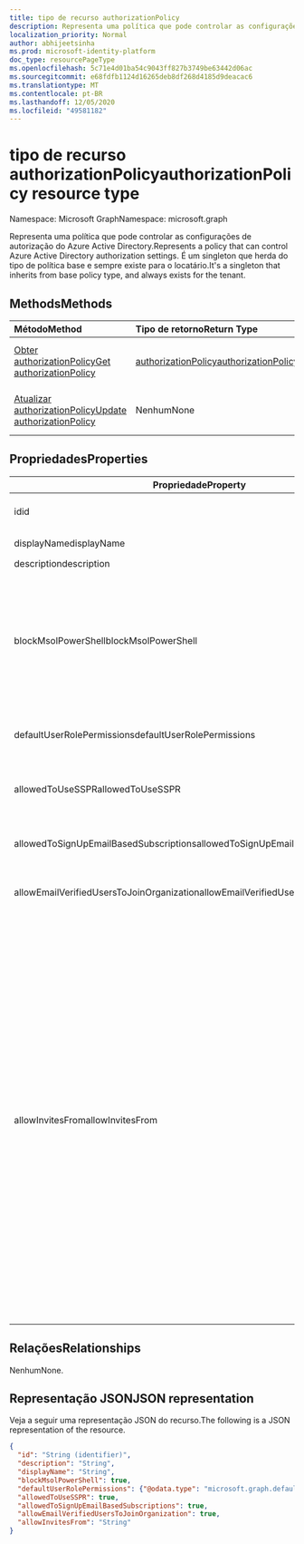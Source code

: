 ```yaml
---
title: tipo de recurso authorizationPolicy
description: Representa uma política que pode controlar as configurações de autorização do Azure Active Directory.
localization_priority: Normal
author: abhijeetsinha
ms.prod: microsoft-identity-platform
doc_type: resourcePageType
ms.openlocfilehash: 5c71e4d01ba54c9043ff827b3749be63442d06ac
ms.sourcegitcommit: e68fdfb1124d16265deb8df268d4185d9deacac6
ms.translationtype: MT
ms.contentlocale: pt-BR
ms.lasthandoff: 12/05/2020
ms.locfileid: "49581182"
---
```

# <a name="authorizationpolicy-resource-type"></a><span data-ttu-id="ea1d7-103">tipo de recurso authorizationPolicy</span><span class="sxs-lookup"><span data-stu-id="ea1d7-103">authorizationPolicy resource type</span></span>

<span data-ttu-id="ea1d7-104">Namespace: Microsoft Graph</span><span class="sxs-lookup"><span data-stu-id="ea1d7-104">Namespace: microsoft.graph</span></span>

<span data-ttu-id="ea1d7-105">Representa uma política que pode controlar as configurações de autorização do Azure Active Directory.</span><span class="sxs-lookup"><span data-stu-id="ea1d7-105">Represents a policy that can control Azure Active Directory authorization settings.</span></span> <span data-ttu-id="ea1d7-106">É um singleton que herda do tipo de política base e sempre existe para o locatário.</span><span class="sxs-lookup"><span data-stu-id="ea1d7-106">It's a singleton that inherits from base policy type, and always exists for the tenant.</span></span>

## <a name="methods"></a><span data-ttu-id="ea1d7-107">Methods</span><span class="sxs-lookup"><span data-stu-id="ea1d7-107">Methods</span></span>

| <span data-ttu-id="ea1d7-108">Método</span><span class="sxs-lookup"><span data-stu-id="ea1d7-108">Method</span></span>       | <span data-ttu-id="ea1d7-109">Tipo de retorno</span><span class="sxs-lookup"><span data-stu-id="ea1d7-109">Return Type</span></span> | <span data-ttu-id="ea1d7-110">Descrição</span><span class="sxs-lookup"><span data-stu-id="ea1d7-110">Description</span></span> |
|:-------------|:------------|:------------|
| [<span data-ttu-id="ea1d7-111">Obter authorizationPolicy</span><span class="sxs-lookup"><span data-stu-id="ea1d7-111">Get authorizationPolicy</span></span>](../api/authorizationpolicy-get.md) | [<span data-ttu-id="ea1d7-112">authorizationPolicy</span><span class="sxs-lookup"><span data-stu-id="ea1d7-112">authorizationPolicy</span></span>](authorizationpolicy.md) | <span data-ttu-id="ea1d7-113">Leia o objeto authorizationPolicy.</span><span class="sxs-lookup"><span data-stu-id="ea1d7-113">Read the authorizationPolicy object.</span></span> |
| [<span data-ttu-id="ea1d7-114">Atualizar authorizationPolicy</span><span class="sxs-lookup"><span data-stu-id="ea1d7-114">Update authorizationPolicy</span></span>](../api/authorizationpolicy-update.md) | <span data-ttu-id="ea1d7-115">Nenhum</span><span class="sxs-lookup"><span data-stu-id="ea1d7-115">None</span></span> | <span data-ttu-id="ea1d7-116">Atualize o objeto authorizationPolicy.</span><span class="sxs-lookup"><span data-stu-id="ea1d7-116">Update the authorizationPolicy object.</span></span> |

## <a name="properties"></a><span data-ttu-id="ea1d7-117">Propriedades</span><span class="sxs-lookup"><span data-stu-id="ea1d7-117">Properties</span></span>  
| <span data-ttu-id="ea1d7-118">Propriedade</span><span class="sxs-lookup"><span data-stu-id="ea1d7-118">Property</span></span> | <span data-ttu-id="ea1d7-119">Tipo</span><span class="sxs-lookup"><span data-stu-id="ea1d7-119">Type</span></span> | <span data-ttu-id="ea1d7-120">Descrição</span><span class="sxs-lookup"><span data-stu-id="ea1d7-120">Description</span></span> | 
|-|-|-|
|<span data-ttu-id="ea1d7-121">id</span><span class="sxs-lookup"><span data-stu-id="ea1d7-121">id</span></span>|<span data-ttu-id="ea1d7-122">String</span><span class="sxs-lookup"><span data-stu-id="ea1d7-122">String</span></span>| <span data-ttu-id="ea1d7-123">ID da política de autorização.</span><span class="sxs-lookup"><span data-stu-id="ea1d7-123">ID of the authorization policy.</span></span> <span data-ttu-id="ea1d7-124">Obrigatório.</span><span class="sxs-lookup"><span data-stu-id="ea1d7-124">Required.</span></span> <span data-ttu-id="ea1d7-125">Somente leitura.</span><span class="sxs-lookup"><span data-stu-id="ea1d7-125">Read-only.</span></span>| 
|<span data-ttu-id="ea1d7-126">displayName</span><span class="sxs-lookup"><span data-stu-id="ea1d7-126">displayName</span></span>|<span data-ttu-id="ea1d7-127">String</span><span class="sxs-lookup"><span data-stu-id="ea1d7-127">String</span></span>| <span data-ttu-id="ea1d7-128">Nome para exibição dessa política.</span><span class="sxs-lookup"><span data-stu-id="ea1d7-128">Display name for this policy.</span></span> |  
|<span data-ttu-id="ea1d7-129">description</span><span class="sxs-lookup"><span data-stu-id="ea1d7-129">description</span></span>|<span data-ttu-id="ea1d7-130">String</span><span class="sxs-lookup"><span data-stu-id="ea1d7-130">String</span></span>| <span data-ttu-id="ea1d7-131">Descrição da política.</span><span class="sxs-lookup"><span data-stu-id="ea1d7-131">Description of this policy.</span></span>|  
|<span data-ttu-id="ea1d7-132">blockMsolPowerShell</span><span class="sxs-lookup"><span data-stu-id="ea1d7-132">blockMsolPowerShell</span></span>|<span data-ttu-id="ea1d7-133">Boolean</span><span class="sxs-lookup"><span data-stu-id="ea1d7-133">Boolean</span></span>| <span data-ttu-id="ea1d7-134">Para desabilitar o uso do MSOL PowerShell defina essa propriedade como true.</span><span class="sxs-lookup"><span data-stu-id="ea1d7-134">To disable the use of MSOL PowerShell set this property to true.</span></span> <span data-ttu-id="ea1d7-135">A configuração como true também desabilitará o acesso baseado no usuário ao ponto de extremidade de serviço herdado usado pelo MSOL PowerShell.</span><span class="sxs-lookup"><span data-stu-id="ea1d7-135">Setting to true will also disable user-based access to the legacy service endpoint used by MSOL PowerShell.</span></span> <span data-ttu-id="ea1d7-136">Isso não afeta o Azure AD Connect ou o Microsoft Graph.</span><span class="sxs-lookup"><span data-stu-id="ea1d7-136">This does not affect Azure AD Connect or Microsoft Graph.</span></span> | 
|<span data-ttu-id="ea1d7-137">defaultUserRolePermissions</span><span class="sxs-lookup"><span data-stu-id="ea1d7-137">defaultUserRolePermissions</span></span>|[<span data-ttu-id="ea1d7-138">defaultUserRolePermissions</span><span class="sxs-lookup"><span data-stu-id="ea1d7-138">defaultUserRolePermissions</span></span>](defaultuserrolepermissions.md)| <span data-ttu-id="ea1d7-139">Especifica determinadas permissões personalizáveis para a função de usuário padrão.</span><span class="sxs-lookup"><span data-stu-id="ea1d7-139">Specifies certain customizable permissions for default user role.</span></span> | 
|<span data-ttu-id="ea1d7-140">allowedToUseSSPR</span><span class="sxs-lookup"><span data-stu-id="ea1d7-140">allowedToUseSSPR</span></span>|<span data-ttu-id="ea1d7-141">Boolean</span><span class="sxs-lookup"><span data-stu-id="ea1d7-141">Boolean</span></span>| <span data-ttu-id="ea1d7-142">Indica se o Self-Serve recurso de redefinição de senha pode ser usado por usuários no locatário.</span><span class="sxs-lookup"><span data-stu-id="ea1d7-142">Indicates whether the Self-Serve Password Reset feature can be used by users on the tenant.</span></span> | 
|<span data-ttu-id="ea1d7-143">allowedToSignUpEmailBasedSubscriptions</span><span class="sxs-lookup"><span data-stu-id="ea1d7-143">allowedToSignUpEmailBasedSubscriptions</span></span>|<span data-ttu-id="ea1d7-144">Boolean</span><span class="sxs-lookup"><span data-stu-id="ea1d7-144">Boolean</span></span>| <span data-ttu-id="ea1d7-145">Indica se os usuários podem se inscrever para assinaturas baseadas em email.</span><span class="sxs-lookup"><span data-stu-id="ea1d7-145">Indicates whether users can sign up for email based subscriptions.</span></span> | 
|<span data-ttu-id="ea1d7-146">allowEmailVerifiedUsersToJoinOrganization</span><span class="sxs-lookup"><span data-stu-id="ea1d7-146">allowEmailVerifiedUsersToJoinOrganization</span></span>|<span data-ttu-id="ea1d7-147">Boolean</span><span class="sxs-lookup"><span data-stu-id="ea1d7-147">Boolean</span></span>| <span data-ttu-id="ea1d7-148">Indica se um usuário pode ingressar no locatário por validação de email.</span><span class="sxs-lookup"><span data-stu-id="ea1d7-148">Indicates whether a user can join the tenant by email validation.</span></span> | 
|<span data-ttu-id="ea1d7-149">allowInvitesFrom</span><span class="sxs-lookup"><span data-stu-id="ea1d7-149">allowInvitesFrom</span></span>|<span data-ttu-id="ea1d7-150">String</span><span class="sxs-lookup"><span data-stu-id="ea1d7-150">String</span></span>|<span data-ttu-id="ea1d7-151">Indica quem pode convidar usuários externos para a organização.</span><span class="sxs-lookup"><span data-stu-id="ea1d7-151">Indicates who can invite external users to the organization.</span></span> <span data-ttu-id="ea1d7-152">Os valores possíveis são:</span><span class="sxs-lookup"><span data-stu-id="ea1d7-152">Possible values are:</span></span><ul><li><span data-ttu-id="ea1d7-153">`none` – Impedir que todos, incluindo administradores, convidarem usuários externos.</span><span class="sxs-lookup"><span data-stu-id="ea1d7-153">`none` - Prevent everyone, including admins, from inviting external users.</span></span> <span data-ttu-id="ea1d7-154">Configuração padrão para o governo dos EUA.</span><span class="sxs-lookup"><span data-stu-id="ea1d7-154">Default setting for US Government.</span></span></li><li><span data-ttu-id="ea1d7-155">`adminsAndGuestInviters` – Permitir que membros de administradores globais, administradores de usuários e funções do convidado de convidados convidarem usuários externos.</span><span class="sxs-lookup"><span data-stu-id="ea1d7-155">`adminsAndGuestInviters` - Allow members of Global Administrators, User Administrators, and Guest Inviter roles to invite external users.</span></span></li><li><span data-ttu-id="ea1d7-156">`adminsGuestInvitersAndAllMembers` – Permitir que as funções de administrador acima e todos os outros membros da função de usuário convidem usuários externos.</span><span class="sxs-lookup"><span data-stu-id="ea1d7-156">`adminsGuestInvitersAndAllMembers` - Allow the above admin roles and all other User role members to invite external users.</span></span></li><li><span data-ttu-id="ea1d7-157">`everyone` – Permitir que todos na organização, incluindo usuários convidados, convidem usuários externos.</span><span class="sxs-lookup"><span data-stu-id="ea1d7-157">`everyone` - Allow everyone in the organization, including guest users, to invite external users.</span></span> <span data-ttu-id="ea1d7-158">Configuração padrão para todos os ambientes de nuvem, exceto o governo dos EUA.</span><span class="sxs-lookup"><span data-stu-id="ea1d7-158">Default setting for all cloud environments except US Government.</span></span></li></ul> |

## <a name="relationships"></a><span data-ttu-id="ea1d7-159">Relações</span><span class="sxs-lookup"><span data-stu-id="ea1d7-159">Relationships</span></span>

<span data-ttu-id="ea1d7-160">Nenhum</span><span class="sxs-lookup"><span data-stu-id="ea1d7-160">None.</span></span>

## <a name="json-representation"></a><span data-ttu-id="ea1d7-161">Representação JSON</span><span class="sxs-lookup"><span data-stu-id="ea1d7-161">JSON representation</span></span>

<span data-ttu-id="ea1d7-162">Veja a seguir uma representação JSON do recurso.</span><span class="sxs-lookup"><span data-stu-id="ea1d7-162">The following is a JSON representation of the resource.</span></span>

<!-- {
  "blockType": "resource",
  "optionalProperties": [

  ],
  "@odata.type": "microsoft.graph.authorizationPolicy",
  "baseType": "",
  "keyProperty": "id"
}-->

```json
{
  "id": "String (identifier)",
  "description": "String",
  "displayName": "String",
  "blockMsolPowerShell": true,
  "defaultUserRolePermissions": {"@odata.type": "microsoft.graph.defaultUserRolePermissions"},
  "allowedToUseSSPR": true,
  "allowedToSignUpEmailBasedSubscriptions": true,
  "allowEmailVerifiedUsersToJoinOrganization": true,
  "allowInvitesFrom": "String"
}
```
